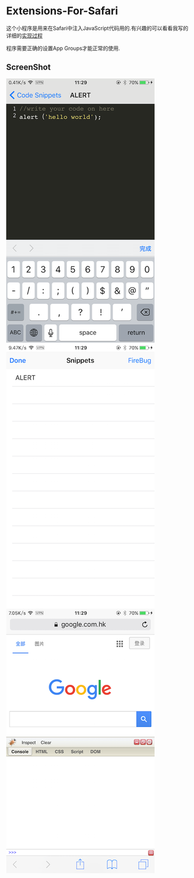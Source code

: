 # Extensions-For-Safari

这个小程序是用来在Safari中注入JavaScript代码用的.有兴趣的可以看看我写的详细的[实现过程](http://jerrytian.com/2016/08/30/2016-08-30/)
  
程序需要正确的设置App Groups才能正常的使用.

## ScreenShot
![](https://raw.githubusercontent.com/JNTian/Extensions-For-Safari/master/screenshot1.PNG)
![](https://raw.githubusercontent.com/JNTian/Extensions-For-Safari/master/screenshot2.PNG)
![](https://raw.githubusercontent.com/JNTian/Extensions-For-Safari/master/screenshot3.PNG)
